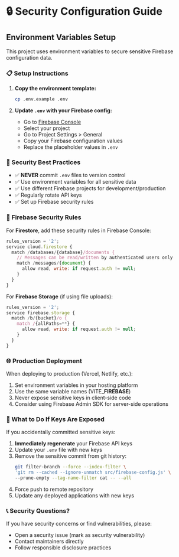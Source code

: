 # 🔒 Security Configuration Guide

## Environment Variables Setup

This project uses environment variables to secure sensitive Firebase configuration data.

### 📋 Setup Instructions

1. **Copy the environment template:**

   ```bash
   cp .env.example .env
   ```

2. **Update `.env` with your Firebase config:**
   - Go to [Firebase Console](https://console.firebase.google.com/)
   - Select your project
   - Go to Project Settings > General
   - Copy your Firebase configuration values
   - Replace the placeholder values in `.env`

### 🚨 Security Best Practices

- ✅ **NEVER** commit `.env` files to version control
- ✅ Use environment variables for all sensitive data
- ✅ Use different Firebase projects for development/production
- ✅ Regularly rotate API keys
- ✅ Set up Firebase security rules

### 🔧 Firebase Security Rules

For **Firestore**, add these security rules in Firebase Console:

```javascript
rules_version = '2';
service cloud.firestore {
  match /databases/{database}/documents {
    // Messages can be read/written by authenticated users only
    match /messages/{document} {
      allow read, write: if request.auth != null;
    }
  }
}
```

For **Firebase Storage** (if using file uploads):

```javascript
rules_version = '2';
service firebase.storage {
  match /b/{bucket}/o {
    match /{allPaths=**} {
      allow read, write: if request.auth != null;
    }
  }
}
```

### 🌐 Production Deployment

When deploying to production (Vercel, Netlify, etc.):

1. Set environment variables in your hosting platform
2. Use the same variable names (VITE\_**FIREBASE**)
3. Never expose sensitive keys in client-side code
4. Consider using Firebase Admin SDK for server-side operations

### 🚨 What to Do If Keys Are Exposed

If you accidentally committed sensitive keys:

1. **Immediately regenerate** your Firebase API keys
2. Update your `.env` file with new keys
3. Remove the sensitive commit from git history:
   ```bash
   git filter-branch --force --index-filter \
   'git rm --cached --ignore-unmatch src/firebase-config.js' \
   --prune-empty --tag-name-filter cat -- --all
   ```
4. Force push to remote repository
5. Update any deployed applications with new keys

### 📞 Security Questions?

If you have security concerns or find vulnerabilities, please:

- Open a security issue (mark as security vulnerability)
- Contact maintainers directly
- Follow responsible disclosure practices
